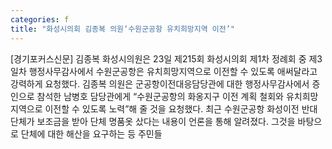 ```yaml
---
categories: f
title: "화성시의회 김종복 의원‘수원군공항 유치희망지역 이전’"
---
```

[경기포커스신문] 김종복 화성시의원은 23일 제215회 화성시의회 제1차 정례회 중 제3일차 행정사무감사에서 수원군공항은 유치희망지역으로 이전할 수 있도록 애써달라고 강력하게 요청했다. 김종복 의원은 군공항이전대응담당관에 대한 행정사무감사에서 증인으로 참석한 남병호 담당관에게 “수원군공항의 화옹지구 이전 계획 철회와 유치희망지역으로 이전할 수 있도록 노력”해 줄 것을 요청했다. 최근 수원군공항 화성이전 반대단체가 보조금을 받아 단체 명품옷 샀다는 내용이 언론을 통해 알려졌다. 그것을 바탕으로 단체에 대한 해산을 요구하는 등 주민들